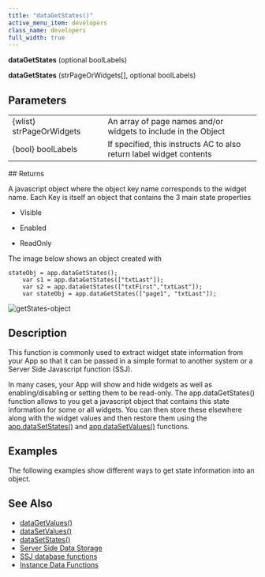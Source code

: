```yaml
---
title: "dataGetStates()"
active_menu_item: developers
class_name: developers
full_width: true
---
```



**dataGetStates** (optional boolLabels)

**dataGetStates** (strPageOrWidgets[], optional boolLabels)

## Parameters

<table>
<tr>
<td width="186">
{wlist} strPageOrWidgets

</td>
<td width="16">
</td>
<td width="678">
An array of page names and/or widgets to include in the Object

</td>
</tr>
<tr>
<td width="186">
{bool} boolLabels

</td>
<td width="16">
</td>
<td width="678">
If specified, this instructs AC to also return label widget contents

</td>
</tr>
</table>
## Returns

A javascript object where the object key name corresponds to the widget name. Each Key is itself an object that contains the 3 main state properties

 - Visible

 - Enabled

 - ReadOnly

The image below shows an object created with

    stateObj = app.dataGetStates();
        var s1 = app.dataGetStates(["txtLast"]);
        var s2 = app.dataGetStates(["txtFirst","txtLast"]);
        var stateObj = app.dataGetStates(["page1", "txtLast"]);
   

![getStates-object](/img/docs/getstates-object.png)

## Description

This function is commonly used to extract widget state information from your App so that it can be passed in a simple format to another system or a Server Side Javascript function (SSJ).

In many cases, your App will show and hide widgets as well as enabling/disabling or setting them to be read-only. The app.dataGetStates() function allows to you get a javascript object that contains this state information for some or all widgets. You can then store these elsewhere along with the widget values and then restore them using the [app.dataSetStates()](/developers/user-guide/scripting-apis/client-api/widget-data-state-manipulation/datasetstates) and [app.dataSetValues()](/developers/user-guide/scripting-apis/client-api/widget-data-state-manipulation/datasetvalues) functions.

## Examples

The following examples show different ways to get state information into an object.

## See Also

 - [dataGetValues()](/developers/user-guide/scripting-apis/client-api/widget-data-state-manipulation/datagetvalues)
 - [dataSetValues()](/developers/user-guide/scripting-apis/client-api/widget-data-state-manipulation/datasetvalues)
 - [dataSetStates()](/developers/user-guide/scripting-apis/client-api/widget-data-state-manipulation/datasetstates)
 - [Server Side Data Storage](/developers/user-guide/product-guide/data-storage/server-side-data-storage/)
 - [SSJ database functions](/developers/user-guide/product-guide/data-storage/server-side-data-storage/)
 - [Instance Data Functions](/developers/user-guide/scripting-apis/client-api/instance-data-functions/)

